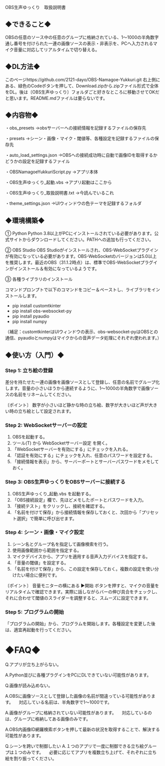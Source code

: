 OBS生声ゆっくり　取扱説明書

## ◆できること◆
OBSの任意のソース中の任意のグループに格納されている、1～1000の半角数字通し番号を付けられた一連の画像ソースの表示・非表示を、PCへ入力されるマイク音量に対応してリアルタイムで切り替える。

## ◆DL方法◆
このページhttps://github.com/2121-dayo/OBS-Namagoe-Yukkuri.git 右上側にある、緑色のCodeボタンを押して、Download.zipから.zipファイル形式で全体をDL。後は〔OBS生声ゆっくり〕フォルダごと好きなところに移動させてOKだと思います。README.mdファイルは要らないです。

## ◆内容物◆
・obs_presets
→obsサーバーへの接続情報を記録するファイルの保存先

・presets
→シーン・画像・マイク・閾値等、各種設定を記録するファイルの保存先

・auto_load_settings.json
→OBSへの接続成功時に自動で画像IDを取得するかどうかの設定を記録するファイル

・OBSNamagoeYukkuriScript.py
→アプリ本体

・OBS生声ゆっくり_起動.vbs
→アプリ起動はここから

・OBS生声ゆっくり_取扱説明書.txt
→今読んでいるこれ

・theme_settings.json
→UIウィンドウの色テーマを記録するフォルダ

## ◆環境構築◆
① Python
Python 3.8以上がPCにインストールされている必要があります。公式サイトからダウンロードしてください。PATHへの追加も行ってください。

② OBS Studio
OBS Studioがインストールされ、OBS-WebSocketプラグインが有効になっている必要があります。OBS-WebSocketのバージョンは5.0以上を推奨します。最近のOBS（31.1.2時点）は、標準でOBS-WebSocketプラグインがインストール＆有効になっているようです。

③ 各種ライブラリのインストール

コマンドプロンプトで以下のコマンドをコピー＆ペーストし、ライブラリをインストールします。
- pip install customtkinter
- pip install obs-websocket-py
- pip install pyaudio
- pip install numpy

（補足：customtkinterはUIウィンドウの表示、obs-websocket-pyはOBSとの通信、pyaudioとnumpyはマイクからの音声データ処理にそれぞれ使われます。）

## ◆使い方（入門）◆
### Step 1: 立ち絵の登録
差分を持たせた一連の画像を画像ソースとして登録し、任意の名前でグループ化します。音量の小さいほうから連続するように、1～1000の半角数字で画像ソースの名前をリネームしてください。

〔ポイント〕
数字が小さいほど静かな時の立ち絵、数字が大きいほど声が大きい時の立ち絵として設定されます。

### Step 2: WebSocketサーバーの設定
1. OBSを起動する。
2. ツール(T) から WebSocketサーバー設定 を開く。
3. 「WebSocketサーバーを有効にする」にチェックを入れる。
4. 「認証を有効にする」にチェックを入れ、任意のパスワードを設定する。
5. 「接続情報を表示」から、サーバーポートとサーバーパスワードをメモしておく。

### Step 3: OBS生声ゆっくりをOBSサーバーに接続する
1. OBS生声ゆっくり_起動.vbs を起動する。
2. 「OBS接続設定」欄で、先ほどメモしたポートとパスワードを入力。
3. 「接続テスト」をクリックし、接続を確認する。
4. 「名前を付けて保存」から接続情報を保存しておくと、次回から「プリセット選択」で簡単に呼び出せます。

### Step 4: シーン・画像・マイク設定
1. シーン名とグループ名を指定して画像検索を行う。
2. 使用画像範囲から範囲を指定する。
3. マイクデバイスから、アプリを適用する音声入力デバイスを指定する。
4. 「音量の閾値」を設定する。
5. 「名前を付けて保存」から、この設定を保存しておく。複数の設定を使い分けたい場合に便利です。

〔ポイント〕
音量モニターの横にある ▶開始 ボタンを押すと、マイクの音量をリアルタイムで確認できます。実際に話しながらバーの伸び具合をチェックし、それに合わせて閾値のスライダーを調整すると、スムーズに設定できます。

### Step 5: プログラムの開始
「プログラムの開始」から、プログラムを開始します。各種設定を変更した後は、適宜再起動を行ってください。

# ◆FAQ◆
Q.アプリが立ち上がらない。

A.Python並びに各種プラグインをPCにDLできていない可能性があります。


Q.画像が読み込めない。

A.OBSに画像ソースとして登録した画像の名前が間違っている可能性があります。
　対応している名前は、半角数字で1～1000です。

A.画像がグループに格納されていない可能性があります。
　対応しているのは、グループに格納してある画像のみです。

A.OBS内画像ID網羅検索ボタンを押して最新の状況を取得することで、解決する可能性があります。


Q.シーンを跨いで制御したい
A.１つのアプリで一度に制御できる立ち絵グループは１つのみです。
　必要に応じてアプリを複数立ち上げて、それぞれに立ち絵を割り振ってください。
